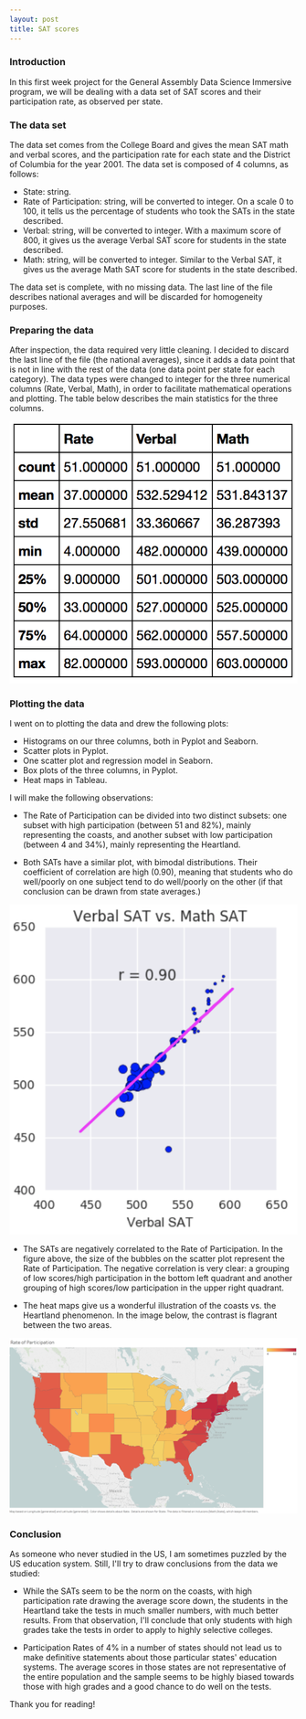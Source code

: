 ```yaml
---
layout: post
title: SAT scores
---
```


### Introduction

In this first week project for the General Assembly Data Science Immersive program, we will be dealing with a data set of SAT scores and their participation rate, as observed per state.

### The data set

The data set comes from the College Board and gives the mean SAT math and verbal scores, and the participation rate for each state and the District of Columbia for the year 2001.
The data set is composed of 4 columns, as follows:

  - State: string.
  - Rate of Participation: string, will be converted to integer. On a scale 0 to 100, it tells us the percentage of students who took the SATs in the state described.
  - Verbal: string, will be converted to integer. With a maximum score of 800, it gives us the average Verbal SAT score for students in the state described.
  - Math: string, will be converted to integer. Similar to the Verbal SAT, it gives us the average Math SAT score for students in the state described.

The data set is complete, with no missing data. The last line of the file describes national averages and will be discarded for homogeneity purposes.

### Preparing the data

After inspection, the data required very little cleaning. I decided to discard the last line of the file (the national averages), since it adds a data point that is not in line with the rest of the data (one data point per state for each category).
The data types were changed to integer for the three numerical columns (Rate, Verbal, Math), in order to facilitate mathematical operations and plotting.
The table below describes the main statistics for the three columns.

![Data description table](../images/describe_data.png)

### Plotting the data

I went on to plotting the data and drew the following plots:
  
  - Histograms on our three columns, both in Pyplot and Seaborn.
  - Scatter plots in Pyplot.
  - One scatter plot and regression model in Seaborn.
  - Box plots of the three columns, in Pyplot.
  - Heat maps in Tableau.

I will make the following observations:

  - The Rate of Participation can be divided into two distinct subsets: one subset with high participation (between 51 and 82%), mainly representing the coasts, and another subset with low participation (between 4 and 34%), mainly representing the Heartland.

  - Both SATs have a similar plot, with bimodal distributions. Their coefficient of correlation are high (0.90), meaning that students who do well/poorly on one subject tend to do well/poorly on the other (if that conclusion can be drawn from state averages.)
 
 ![Bubble plot](../images/scatterplotVerbalMath.png)

  - The SATs are negatively correlated to the Rate of Participation. In the figure above, the size of the bubbles on the scatter plot represent the Rate of Participation. The negative correlation is very clear: a grouping of low scores/high participation in the bottom left quadrant and another grouping of high scores/low participation in the upper right quadrant.

  - The heat maps give us a wonderful illustration of the coasts vs. the Heartland phenomenon. In the image below, the contrast is flagrant between the two areas.

![Heat Map](../images/RateHeatMap.png)

### Conclusion

As someone who never studied in the US, I am sometimes puzzled by the US education system. Still, I'll try to draw conclusions from the data we studied:
  
  - While the SATs seem to be the norm on the coasts, with high participation rate drawing the average score down, the students in the Heartland take the tests in much smaller numbers, with much better results. From that observation, I'll conclude that only students with high grades take the tests in order to apply to highly selective colleges.
  
  - Participation Rates of 4% in a number of states should not lead us to make definitive statements about those particular states' education systems. The average scores in those states are not representative of the entire population and the sample seems to be highly biased towards those with high grades and a good chance to do well on the tests.

Thank you for reading!